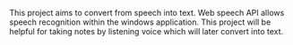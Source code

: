 This project aims to convert from speech into text. Web speech API allows speech recognition within the windows application.
This project will be helpful for taking notes by listening voice which will later convert into text.
